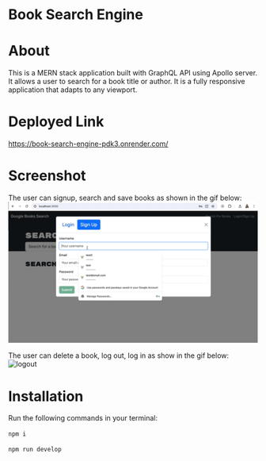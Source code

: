#  Book Search Engine

# About
This is a MERN stack application built with GraphQL API using Apollo server. It allows a user to search for a book title or author. It is a fully responsive application that adapts to any viewport. 

# Deployed Link
https://book-search-engine-pdk3.onrender.com/

# Screenshot
The user can signup, search and save books as shown in the gif below:
![signup](assets/signup-search-save.gif)

The user can delete a book, log out, log in as show in the gif below:
![logout](assets/delete-logout-login-search.gif)

# Installation
Run the following commands in your terminal:

`npm i`

`npm run develop`
